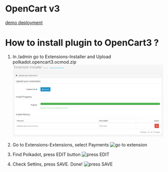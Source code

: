 # OpenCart v3

[demo deployment](https://opencart3.zymologia.fi)

# How to install plugin to OpenCart3 ?

1. In /admin go to Extensions-Installer and Upload polkadot.opencart3.ocmod.zip 
![upload extension](./assets/opencart3/01%20ADMIN%20go%20Extensions-Installer-Upload.webp)

2. Go to  Extensions-Extensions, select Payments 
![go to extension](/assets/opencart3/02%20ADMIN%20go%20Extensions-Payments.webp)

3. Find Polkadot, press EDIT button 
![press EDIT](/assets/opencart3/03%20ADMIN%20go%20Polkadot-EDIT.webp)

4. Check Settins, press SAVE. Done! 
![press SAVE](/assets/opencart3/04%20ADMIN%20settings%20press%20SAVE.webp)

